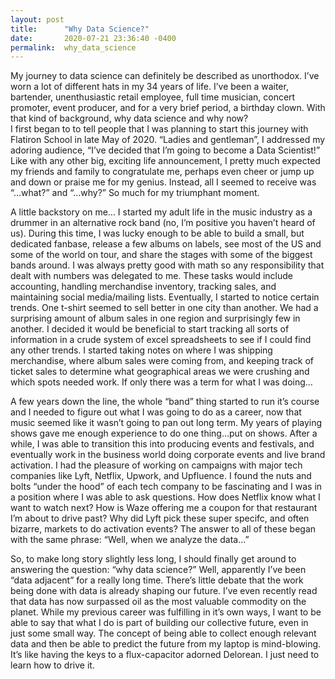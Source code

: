 ```yaml
---
layout: post
title:      "Why Data Science?"
date:       2020-07-21 23:36:40 -0400
permalink:  why_data_science
---
```



My journey to data science can definitely be described as unorthodox.  I’ve worn a lot of different hats in my 34 years of life. I’ve been a waiter, bartender, unenthusiastic retail employee, full time musician, concert promoter, event producer, and for a very brief period, a birthday clown.  With that kind of background, why data science and why now?  
I first began to to tell people that I was planning to start this journey with Flatiron School in late May of 2020. “Ladies and gentleman”, I addressed my adoring audience, “I’ve decided that I’m going to become a Data Scientist!” Like with any other big, exciting life announcement, I pretty much expected my friends and family to congratulate me, perhaps even cheer or jump up and down or praise me for my genius. Instead, all I seemed to receive was “…what?” and “…why?” So much for my triumphant moment.

A little backstory on me… I started my adult life in the music industry as a drummer in an alternative rock band (no, I’m positive you haven’t heard of us). During this time, I was lucky enough to be able to build a small, but dedicated fanbase, release a few albums on labels, see most of the US and some of the world on tour, and share the stages with some of the biggest bands around. I was always pretty good with math so any responsibility that dealt with numbers was delegated to me. These tasks would include accounting, handling merchandise inventory, tracking sales, and maintaining social media/mailing lists. Eventually, I started to notice certain trends. One t-shirt seemed to sell better in one city than another. We had a surprising amount of album sales in one region and surprisingly few in another. I decided it would be beneficial to start tracking all sorts of information in a crude system of excel spreadsheets to see if I could find any other trends. I started taking notes on where I was shipping merchandise, where album sales were coming from, and keeping track of ticket sales to determine what geographical areas we were crushing and which spots needed work. If only there was a term for what I was doing…

A few years down the line, the whole “band” thing started to run it’s course and I needed to figure out what I was going to do as a career, now that music seemed like it wasn’t going to pan out long term. My years of playing shows gave me enough experience to do one thing…put on shows. After a while, I was able to transition this into producing events and festivals, and eventually work in the business world doing corporate events and live brand activation. I had the pleasure of working on campaigns with major tech companies like Lyft, Netflix, Upwork, and Upfluence. I found the nuts and bolts “under the hood” of each tech company to be fascinating and I was in a position where I was able to ask questions. How does Netflix know what I want to watch next? How is Waze offering me a coupon for that restaurant I’m about to drive past? Why did Lyft pick these super specifc, and often bizarre, markets to do activation events? The answer to all of these began with the same phrase: “Well, when we analyze the data…”

So, to make long story slightly less long, I should finally get around to answering the question: “why data science?” Well, apparently I’ve been “data adjacent” for a really long time. There’s little debate that the work being done with data is already shaping our future. I’ve even recently read that data has now surpassed oil as the most valuable commodity on the planet. While my previous career was fulfilling in it’s own ways, I want to be able to say that what I do is part of building our collective future, even in just some small way. The concept of being able to collect enough relevant data and then be able to predict the future from my laptop is mind-blowing. It’s like having the keys to a flux-capacitor adorned Delorean. I just need to learn how to drive it.

